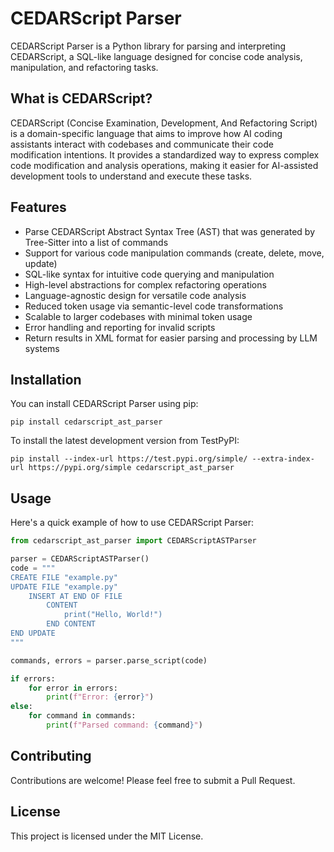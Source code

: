 # CEDARScript Parser

CEDARScript Parser is a Python library for parsing and interpreting CEDARScript, a SQL-like language designed for concise code analysis, manipulation, and refactoring tasks.

## What is CEDARScript?

CEDARScript (Concise Examination, Development, And Refactoring Script) is a domain-specific language that
aims to improve how AI coding assistants interact with codebases and communicate their code modification intentions.
It provides a standardized way to express complex code modification and analysis operations, making it easier for 
AI-assisted development tools to understand and execute these tasks.

## Features

- Parse CEDARScript Abstract Syntax Tree (AST) that was generated by Tree-Sitter into a list of commands
- Support for various code manipulation commands (create, delete, move, update)
- SQL-like syntax for intuitive code querying and manipulation
- High-level abstractions for complex refactoring operations
- Language-agnostic design for versatile code analysis
- Reduced token usage via semantic-level code transformations
- Scalable to larger codebases with minimal token usage
- Error handling and reporting for invalid scripts
- Return results in XML format for easier parsing and processing by LLM systems

## Installation

You can install CEDARScript Parser using pip:

```
pip install cedarscript_ast_parser
```

To install the latest development version from TestPyPI:

```
pip install --index-url https://test.pypi.org/simple/ --extra-index-url https://pypi.org/simple cedarscript_ast_parser
```

## Usage

Here's a quick example of how to use CEDARScript Parser:

```python
from cedarscript_ast_parser import CEDARScriptASTParser

parser = CEDARScriptASTParser()
code = """
CREATE FILE "example.py"
UPDATE FILE "example.py"
    INSERT AT END OF FILE
        CONTENT
            print("Hello, World!")
        END CONTENT
END UPDATE
"""

commands, errors = parser.parse_script(code)

if errors:
    for error in errors:
        print(f"Error: {error}")
else:
    for command in commands:
        print(f"Parsed command: {command}")
```

## Contributing

Contributions are welcome! Please feel free to submit a Pull Request.

## License

This project is licensed under the MIT License.
